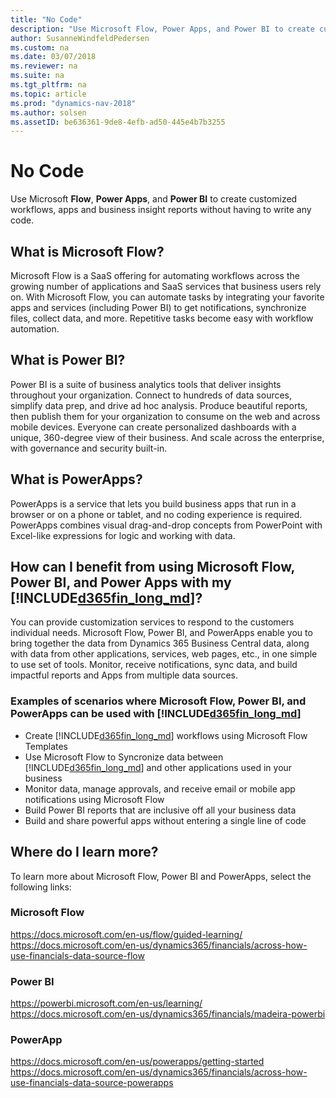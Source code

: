 ```yaml
---
title: "No Code"
description: "Use Microsoft Flow, Power Apps, and Power BI to create customized workflows, apps and business insight reports."
author: SusanneWindfeldPedersen
ms.custom: na
ms.date: 03/07/2018
ms.reviewer: na
ms.suite: na
ms.tgt_pltfrm: na
ms.topic: article
ms.prod: "dynamics-nav-2018"
ms.author: solsen
ms.assetID: be636361-9de8-4efb-ad50-445e4b7b3255
---
```


# No Code
Use Microsoft **Flow**, **Power Apps**, and **Power BI** to create customized workflows, apps and business insight reports without having to write any code.  

## What is Microsoft Flow? 
Microsoft Flow is a SaaS offering for automating workflows across the growing number of applications and SaaS services that business users rely on. With Microsoft Flow, you can automate tasks by integrating your favorite apps and services (including Power BI) to get notifications, synchronize files, collect data, and more. Repetitive tasks become easy with workflow automation. 
 
## What is Power BI? 
Power BI is a suite of business analytics tools that deliver insights throughout your organization. Connect to hundreds of data sources, simplify data prep, and drive ad hoc analysis. Produce beautiful reports, then publish them for your organization to consume on the web and across mobile devices. Everyone can create personalized dashboards with a unique, 360-degree view of their business. And scale across the enterprise, with governance and security built-in. 
 
## What is PowerApps? 
PowerApps is a service that lets you build business apps that run in a browser or on a phone or tablet, and no coding experience is required. PowerApps combines visual drag-and-drop concepts from PowerPoint with Excel-like expressions for logic and working with data. 
 
## How can I benefit from using Microsoft Flow, Power BI, and Power Apps with my [!INCLUDE[d365fin_long_md](../includes/d365fin_long_md.md)]? 
You can provide customization services to respond to the customers individual needs. Microsoft Flow, Power BI, and PowerApps enable you to bring together the data from Dynamics 365 Business Central data, along with data from other applications, services, web pages, etc., in one simple to use set of tools. Monitor, receive notifications, sync data, and build impactful reports and Apps from multiple data sources.   

### Examples of scenarios where Microsoft Flow, Power BI, and PowerApps can be used with [!INCLUDE[d365fin_long_md](../includes/d365fin_long_md.md)] 
- Create [!INCLUDE[d365fin_long_md](../includes/d365fin_long_md.md)] workflows using Microsoft Flow Templates 
- Use Microsoft Flow to Syncronize data between [!INCLUDE[d365fin_long_md](../includes/d365fin_long_md.md)] and other applications used in your business 
- Monitor data, manage approvals, and receive email or mobile app notifications using Microsoft Flow 
- Build Power BI reports that are inclusive off all your business data 
- Build and share powerful apps without entering a single line of code 
 
## Where do I learn more? 
To learn more about Microsoft Flow, Power BI and PowerApps, select the following links:  

### Microsoft Flow 
https://docs.microsoft.com/en-us/flow/guided-learning/ 
https://docs.microsoft.com/en-us/dynamics365/financials/across-how-use-financials-data-source-flow 

### Power BI 
https://powerbi.microsoft.com/en-us/learning/ 
https://docs.microsoft.com/en-us/dynamics365/financials/madeira-powerbi 
 
### PowerApp 
https://docs.microsoft.com/en-us/powerapps/getting-started 
https://docs.microsoft.com/en-us/dynamics365/financials/across-how-use-financials-data-source-powerapps 


